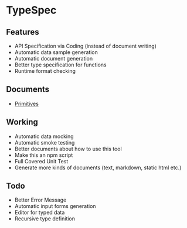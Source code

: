TypeSpec
========

Features
--------

- API Specification via Coding (instead of document writing)
- Automatic data sample generation
- Automatic document generation
- Better type specification for functions
- Runtime format checking 

Documents
---------

- [Primitives](./Primitives-cn.md)

Working
-------

- Automatic data mocking
- Automatic smoke testing
- Better documents about how to use this tool
- Make this an npm script
- Full Covered Unit Test
- Generate more kinds of documents (text, markdown, static html etc.)

Todo
----

- Better Error Message
- Automatic input forms generation
- Editor for typed data
- Recursive type definition

